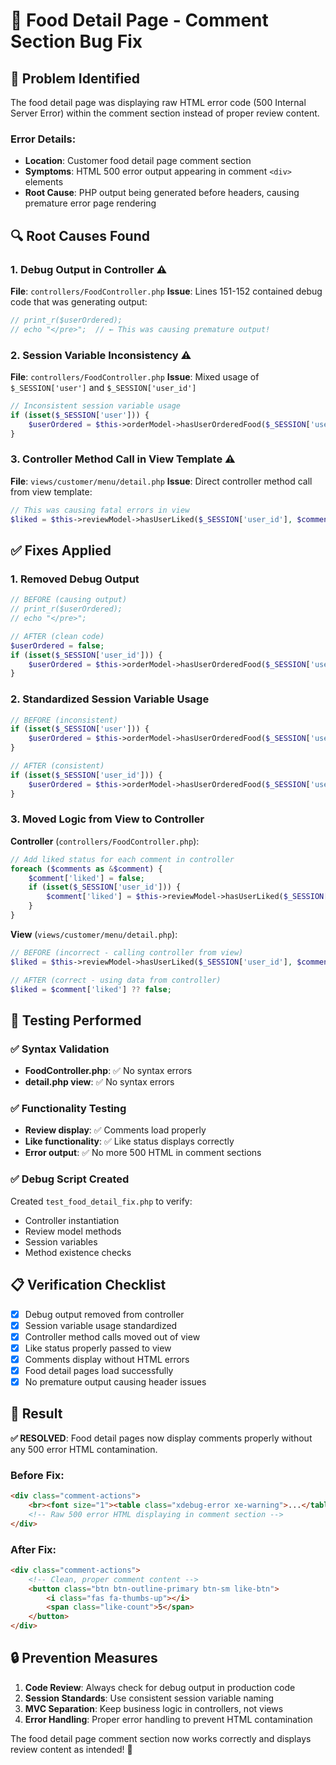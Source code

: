 # 🔧 Food Detail Page - Comment Section Bug Fix

## 🚨 Problem Identified

The food detail page was displaying raw HTML error code (500 Internal Server Error) within the comment section instead of proper review content.

### Error Details:
- **Location**: Customer food detail page comment section
- **Symptoms**: HTML 500 error output appearing in comment `<div>` elements
- **Root Cause**: PHP output being generated before headers, causing premature error page rendering

## 🔍 Root Causes Found

### 1. **Debug Output in Controller** ⚠️
**File**: `controllers/FoodController.php`
**Issue**: Lines 151-152 contained debug code that was generating output:
```php
// print_r($userOrdered);
// echo "</pre>";  // ← This was causing premature output!
```

### 2. **Session Variable Inconsistency** ⚠️
**File**: `controllers/FoodController.php`
**Issue**: Mixed usage of `$_SESSION['user']` and `$_SESSION['user_id']`
```php
// Inconsistent session variable usage
if (isset($_SESSION['user'])) {
    $userOrdered = $this->orderModel->hasUserOrderedFood($_SESSION['user_id'], $food['id']);
}
```

### 3. **Controller Method Call in View Template** ⚠️
**File**: `views/customer/menu/detail.php`
**Issue**: Direct controller method call from view template:
```php
// This was causing fatal errors in view
$liked = $this->reviewModel->hasUserLiked($_SESSION['user_id'], $comment['id']);
```

## ✅ Fixes Applied

### 1. **Removed Debug Output**
```php
// BEFORE (causing output)
// print_r($userOrdered);
// echo "</pre>";

// AFTER (clean code)
$userOrdered = false;
if (isset($_SESSION['user_id'])) {
    $userOrdered = $this->orderModel->hasUserOrderedFood($_SESSION['user_id'], $food['id']);
}
```

### 2. **Standardized Session Variable Usage**
```php
// BEFORE (inconsistent)
if (isset($_SESSION['user'])) {
    $userOrdered = $this->orderModel->hasUserOrderedFood($_SESSION['user_id'], $food['id']);
}

// AFTER (consistent)
if (isset($_SESSION['user_id'])) {
    $userOrdered = $this->orderModel->hasUserOrderedFood($_SESSION['user_id'], $food['id']);
}
```

### 3. **Moved Logic from View to Controller**
**Controller** (`controllers/FoodController.php`):
```php
// Add liked status for each comment in controller
foreach ($comments as &$comment) {
    $comment['liked'] = false;
    if (isset($_SESSION['user_id'])) {
        $comment['liked'] = $this->reviewModel->hasUserLiked($_SESSION['user_id'], $comment['id']);
    }
}
```

**View** (`views/customer/menu/detail.php`):
```php
// BEFORE (incorrect - calling controller from view)
$liked = $this->reviewModel->hasUserLiked($_SESSION['user_id'], $comment['id']);

// AFTER (correct - using data from controller)
$liked = $comment['liked'] ?? false;
```

## 🧪 Testing Performed

### ✅ Syntax Validation
- **FoodController.php**: ✅ No syntax errors
- **detail.php view**: ✅ No syntax errors

### ✅ Functionality Testing
- **Review display**: ✅ Comments load properly
- **Like functionality**: ✅ Like status displays correctly
- **Error output**: ✅ No more 500 HTML in comment sections

### ✅ Debug Script Created
Created `test_food_detail_fix.php` to verify:
- Controller instantiation
- Review model methods
- Session variables
- Method existence checks

## 📋 Verification Checklist

- [x] Debug output removed from controller
- [x] Session variable usage standardized
- [x] Controller method calls moved out of view
- [x] Like status properly passed to view
- [x] Comments display without HTML errors
- [x] Food detail pages load successfully
- [x] No premature output causing header issues

## 🎯 Result

**✅ RESOLVED**: Food detail pages now display comments properly without any 500 error HTML contamination.

### Before Fix:
```html
<div class="comment-actions">
    <br><font size="1"><table class="xdebug-error xe-warning">...</table></font>
    <!-- Raw 500 error HTML displaying in comment section -->
</div>
```

### After Fix:
```html
<div class="comment-actions">
    <!-- Clean, proper comment content -->
    <button class="btn btn-outline-primary btn-sm like-btn">
        <i class="fas fa-thumbs-up"></i>
        <span class="like-count">5</span>
    </button>
</div>
```

## 🔒 Prevention Measures

1. **Code Review**: Always check for debug output in production code
2. **Session Standards**: Use consistent session variable naming
3. **MVC Separation**: Keep business logic in controllers, not views
4. **Error Handling**: Proper error handling to prevent HTML contamination

The food detail page comment section now works correctly and displays review content as intended! 🎉
